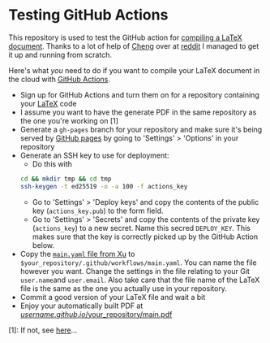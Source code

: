 # Testing GitHub Actions

This repository is used to test the GitHub action for [compiling a LaTeX document](https://github.com/xu-cheng/latex-action).
Thanks to a lot of help of [Cheng](https://github.com/xu-cheng/) over at [reddit](https://www.reddit.com/r/LaTeX/comments/cudaqz/github_actions_to_compile_latex_documents/) I managed to get it up and running from scratch.

Here's what *you* need to do if you want to compile your LaTeX document in the cloud with [GitHub Actions](https://github.com/actions/).

- Sign up for GitHub Actions and turn them on for a repository containing your [LaTeX](https://www.latex-project.org/) code
- I assume you want to have the generate PDF in the same repository as the one you're working on [1]
- Generate a `gh-pages` branch for your repository and make sure it's being served by [GitHub pages](https://pages.github.com/) by going to 'Settings' > 'Options' in your repository
- Generate an SSH key to use for deployment:
  - Do this with
  ```bash
  cd && mkdir tmp && cd tmp
  ssh-keygen -t ed25519 -o -a 100 -f actions_key
    ```
  - Go to 'Settings' > 'Deploy keys' and copy the contents of the public key (`actions_key.pub`) to the form field.
  - Go to 'Settings' > 'Secrets' and copy the contents of the private key (`actions_key`) to a new secret. Name this secred `DEPLOY_KEY`.
    This makes sure that the key is correctly picked up by the GitHub Action below.
- Copy the [`main.yaml` file from Xu](https://github.com/xu-cheng/latex-tutorial-slides/blob/master/.github/workflows/main.yml) to `$your_repository/.github/workflows/main.yaml`.
  You can name the file however you want.
  Change the settings in the file relating to your Git `user.name`and `user.email`.
  Also take care that the file name of the LaTeX file is the same as the one you actually use in your repository.
- Commit a good version of your LaTeX file and wait a bit
- Enjoy your automatically built PDF at [$username.github.io/$your_repository/main.pdf ](habi.github.io/latex-test/main.pdf)

[1]: If not, see [here](https://github.com/xu-cheng/cv/blob/master/.github/workflows/main.yml)...
